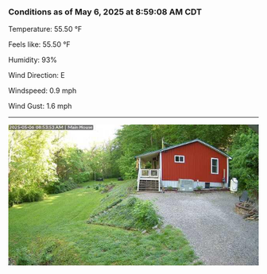 ### Conditions as of May 6, 2025 at 8:59:08 AM CDT 

Temperature: 55.50 &deg;F

Feels like: 55.50 &deg;F

Humidity: 93%

Wind Direction: E

Windspeed: 0.9 mph

Wind Gust: 1.6 mph

---

<img src="./images/latest.jpeg"/>

